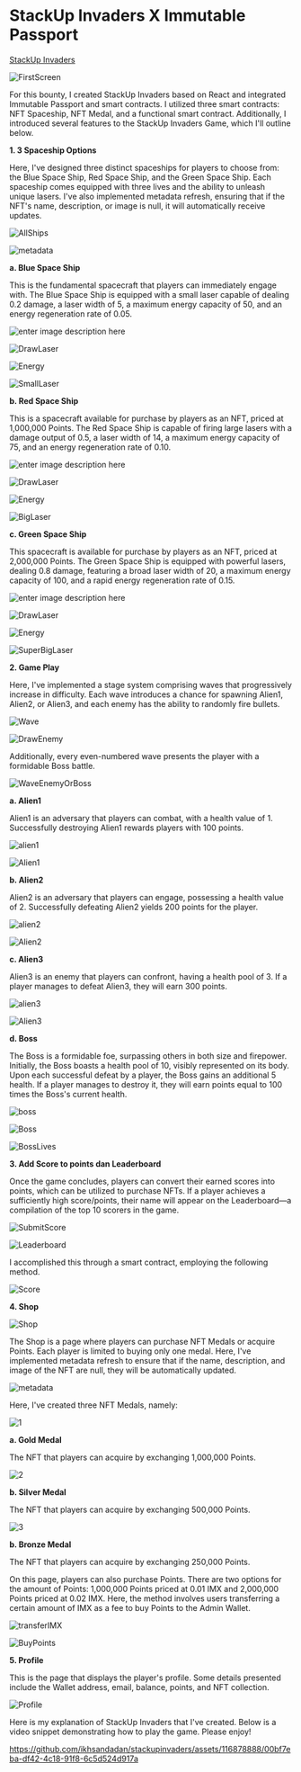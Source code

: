 # StackUp Invaders X Immutable Passport
[StackUp Invaders](https://nashki-stackup-invaders.netlify.app/)

![FirstScreen](https://github.com/ikhsandadan/stackupinvaders/assets/116878888/b2501df0-d52a-48db-9d5d-fc5828af08cd)

For this bounty, I created StackUp Invaders based on React and integrated Immutable Passport and smart contracts. I utilized three smart contracts: NFT Spaceship, NFT Medal, and a functional smart contract. Additionally, I introduced several features to the StackUp Invaders Game, which I'll outline below.

 

 **1. 3 Spaceship Options**
 
 Here, I've designed three distinct spaceships for players to choose from: the Blue Space Ship, Red Space Ship, and the Green Space Ship. Each spaceship comes equipped with three lives and the ability to unleash unique lasers. I've also implemented metadata refresh, ensuring that if the NFT's name, description, or image is null, it will automatically receive updates.
 
![AllShips](https://github.com/ikhsandadan/stackupinvaders/assets/116878888/76031f34-6664-4484-80c3-aa106bf1a7a3)

![metadata](https://github.com/ikhsandadan/stackupinvaders/assets/116878888/5e7168a2-0b38-447b-ac22-85e9c6850b84)


**a. Blue Space Ship**

This is the fundamental spacecraft that players can immediately engage with. The Blue Space Ship is equipped with a small laser capable of dealing 0.2 damage, a laser width of 5, a maximum energy capacity of 50, and an energy regeneration rate of 0.05.

![enter image description here](https://media.giphy.com/media/v1.Y2lkPTc5MGI3NjExNmZ3eThwMnFoN21rZTMxMjF0ZDE4YXpnN2d2M2Q1b2p6dmt4Y2duYyZlcD12MV9pbnRlcm5hbF9naWZfYnlfaWQmY3Q9cw/iEsMneDKAVBtKVVmP9/giphy.gif)

![DrawLaser](https://github.com/ikhsandadan/stackupinvaders/assets/116878888/28de8fcf-badd-4b99-8f90-efcb9ae24fde)

![Energy](https://github.com/ikhsandadan/stackupinvaders/assets/116878888/838f0ee9-5487-43b4-a954-f1dc8813275b)

![SmallLaser](https://github.com/ikhsandadan/stackupinvaders/assets/116878888/c1a79f35-536a-491b-9222-7795885a2373)


**b. Red Space Ship**

This is a spacecraft available for purchase by players as an NFT, priced at 1,000,000 Points. The Red Space Ship is capable of firing large lasers with a damage output of 0.5, a laser width of 14, a maximum energy capacity of 75, and an energy regeneration rate of 0.10.

![enter image description here](https://media.giphy.com/media/v1.Y2lkPTc5MGI3NjExZnJvZzdwcnFpb3c0cG9lZ3N2bmhuaHl5M3d0dGM3b3BwMGNmYW1oNSZlcD12MV9pbnRlcm5hbF9naWZfYnlfaWQmY3Q9Zw/X659L6vndgSRxEeqeB/giphy.gif)

![DrawLaser](https://github.com/ikhsandadan/stackupinvaders/assets/116878888/28de8fcf-badd-4b99-8f90-efcb9ae24fde)

![Energy](https://github.com/ikhsandadan/stackupinvaders/assets/116878888/838f0ee9-5487-43b4-a954-f1dc8813275b)

![BigLaser](https://github.com/ikhsandadan/stackupinvaders/assets/116878888/5992cc99-7ca4-45a6-84bc-446b6a156dcd)


**c. Green Space Ship**

This spacecraft is available for purchase by players as an NFT, priced at 2,000,000 Points. The Green Space Ship is equipped with powerful lasers, dealing 0.8 damage, featuring a broad laser width of 20, a maximum energy capacity of 100, and a rapid energy regeneration rate of 0.15.

![enter image description here](https://media.giphy.com/media/v1.Y2lkPTc5MGI3NjExcDdxejN6ZjF4M3VpejU0d3J1MHQ4cjBqaXB2NjExZW53eDJ6YzlrayZlcD12MV9pbnRlcm5hbF9naWZfYnlfaWQmY3Q9Zw/p6B9z8ZEG7xsiseRX5/giphy.gif)

![DrawLaser](https://github.com/ikhsandadan/stackupinvaders/assets/116878888/28de8fcf-badd-4b99-8f90-efcb9ae24fde)

![Energy](https://github.com/ikhsandadan/stackupinvaders/assets/116878888/838f0ee9-5487-43b4-a954-f1dc8813275b)

![SuperBigLaser](https://github.com/ikhsandadan/stackupinvaders/assets/116878888/8a715e5f-a21e-4fd2-93f4-34162560d89f)


**2. Game Play**

Here, I've implemented a stage system comprising waves that progressively increase in difficulty. Each wave introduces a chance for spawning Alien1, Alien2, or Alien3, and each enemy has the ability to randomly fire bullets.

![Wave](https://github.com/ikhsandadan/stackupinvaders/assets/116878888/17846b25-618d-47c0-af97-bccf9ca1ab3e)

![DrawEnemy](https://github.com/ikhsandadan/stackupinvaders/assets/116878888/1c3276fa-f20d-4cb6-83a7-121f24627291)


Additionally, every even-numbered wave presents the player with a formidable Boss battle.

![WaveEnemyOrBoss](https://github.com/ikhsandadan/stackupinvaders/assets/116878888/fce102ac-257a-43ed-836c-f7313f2b154a)


**a. Alien1**

Alien1 is an adversary that players can combat, with a health value of 1. Successfully destroying Alien1 rewards players with 100 points.

![alien1](https://github.com/ikhsandadan/stackupinvaders/assets/116878888/08246faf-39c3-4c99-9ee9-3496f26a5e2a)

![Alien1](https://github.com/ikhsandadan/stackupinvaders/assets/116878888/f2126ea3-0173-4601-8271-ed65c2627891)


**b. Alien2**

Alien2 is an adversary that players can engage, possessing a health value of 2. Successfully defeating Alien2 yields 200 points for the player.

![alien2](https://github.com/ikhsandadan/stackupinvaders/assets/116878888/a3afe00c-5f94-4154-81df-fb560e53ca33)

![Alien2](https://github.com/ikhsandadan/stackupinvaders/assets/116878888/13d02d92-051e-473a-99e5-6ea416811009)


**c. Alien3**

Alien3 is an enemy that players can confront, having a health pool of 3. If a player manages to defeat Alien3, they will earn 300 points.

![alien3](https://github.com/ikhsandadan/stackupinvaders/assets/116878888/dca6408d-fc6e-4fce-9167-e4adf19689cb)

![Alien3](https://github.com/ikhsandadan/stackupinvaders/assets/116878888/55e08cf4-e1a8-48e3-8ea2-fb33af4cec19)


**d. Boss**

The Boss is a formidable foe, surpassing others in both size and firepower. Initially, the Boss boasts a health pool of 10, visibly represented on its body. Upon each successful defeat by a player, the Boss gains an additional 5 health. If a player manages to destroy it, they will earn points equal to 100 times the Boss's current health.

![boss](https://github.com/ikhsandadan/stackupinvaders/assets/116878888/bd3e9c16-4230-4f67-8d12-550e719e6fab)

![Boss](https://github.com/ikhsandadan/stackupinvaders/assets/116878888/5f328928-e0f8-4bb8-ab16-c5226b7d3c7c)

![BossLives](https://github.com/ikhsandadan/stackupinvaders/assets/116878888/6c597be0-9341-4a4a-9ecc-5bc0ffdfe8d5)


**3. Add Score to points dan Leaderboard**

Once the game concludes, players can convert their earned scores into points, which can be utilized to purchase NFTs. If a player achieves a sufficiently high score/points, their name will appear on the Leaderboard—a compilation of the top 10 scorers in the game.

![SubmitScore](https://github.com/ikhsandadan/stackupinvaders/assets/116878888/802ff56a-0ff8-472c-b2b9-b9b5119e0b54)

![Leaderboard](https://github.com/ikhsandadan/stackupinvaders/assets/116878888/67933c8b-7261-4dec-bbfc-f14d4f8bb616)


I accomplished this through a smart contract, employing the following method.

![Score](https://github.com/ikhsandadan/stackupinvaders/assets/116878888/951db38b-f77a-4636-84d6-d53f8d247054)


**4. Shop**

![Shop](https://github.com/ikhsandadan/stackupinvaders/assets/116878888/3e38ceff-33e4-427b-b093-48d406d95047)


The Shop is a page where players can purchase NFT Medals or acquire Points. Each player is limited to buying only one medal. Here, I've implemented metadata refresh to ensure that if the name, description, and image of the NFT are null, they will be automatically updated.

![metadata](https://github.com/ikhsandadan/stackupinvaders/assets/116878888/41491dc3-98f5-4c3d-8497-6bc0d9430ae3)


Here, I've created three NFT Medals, namely:


![1](https://github.com/ikhsandadan/stackupinvaders/assets/116878888/09e4ad1d-f802-4241-8acb-da03abee4751)

**a. Gold Medal**

The NFT that players can acquire by exchanging 1,000,000 Points.


![2](https://github.com/ikhsandadan/stackupinvaders/assets/116878888/3058882a-275f-4dff-a530-42aad4605af1)

**b. Silver Medal**

The NFT that players can acquire by exchanging 500,000 Points.


![3](https://github.com/ikhsandadan/stackupinvaders/assets/116878888/2979145b-a44a-48aa-bb10-572eefd3b327)

**b. Bronze Medal**

The NFT that players can acquire by exchanging 250,000 Points.

On this page, players can also purchase Points. There are two options for the amount of Points: 1,000,000 Points priced at 0.01 IMX and 2,000,000 Points priced at 0.02 IMX. Here, the method involves users transferring a certain amount of IMX as a fee to buy Points to the Admin Wallet.

![transferIMX](https://github.com/ikhsandadan/stackupinvaders/assets/116878888/3973bf6e-444e-4e39-8e16-cd311c881f30)

![BuyPoints](https://github.com/ikhsandadan/stackupinvaders/assets/116878888/53b3751c-fff1-42a2-8459-38f736babbbd)


**5. Profile**

This is the page that displays the player's profile. Some details presented include the Wallet address, email, balance, points, and NFT collection.

![Profile](https://github.com/ikhsandadan/stackupinvaders/assets/116878888/a179383b-27f0-440d-906d-1a09d842cc35)


Here is my explanation of StackUp Invaders that I've created. Below is a video snippet demonstrating how to play the game. Please enjoy!



https://github.com/ikhsandadan/stackupinvaders/assets/116878888/00bf7eba-df42-4c18-91f8-6c5d524d917a


